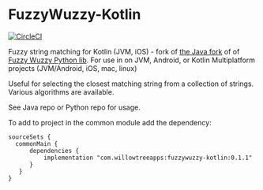 # FuzzyWuzzy-Kotlin
[![CircleCI](https://circleci.com/gh/willowtreeapps/fuzzywuzzy-kotlin.svg?style=svg)](https://circleci.com/gh/willowtreeapps/fuzzywuzzy-kotlin)

Fuzzy string matching for Kotlin (JVM, iOS) - fork of [the Java fork](https://github.com/xdrop/fuzzywuzzy) of of [Fuzzy Wuzzy Python lib](https://github.com/seatgeek/fuzzywuzzy). For use in on JVM, Android, or Kotlin Multiplatform projects (JVM/Android, iOS, mac, linux)

Useful for selecting the closest matching string from a collection of strings.  Various algorithms are available.

See Java repo or Python repo for usage.

To add to project in the common module add the dependency:

```
sourceSets {
  commonMain {
      dependencies {
          implementation "com.willowtreeapps:fuzzywuzzy-kotlin:0.1.1"
      }
   }
}
```
